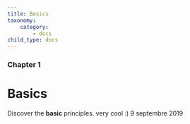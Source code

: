 ```yaml
---
title: Basics
taxonomy:
    category:
        - docs
child_type: docs
---
```


### Chapter 1

# Basics

Discover the **basic** principles. very cool :) 9 septembre 2019
